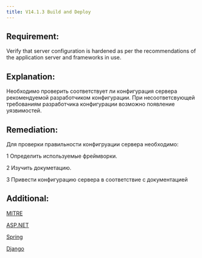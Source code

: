 ```yaml
---
title: V14.1.3 Build and Deploy
---
```




## Requirement:

Verify that server configuration is hardened as per the recommendations of the application server and frameworks in use.

## Explanation:

Необходимо проверить соответствует ли конфигурация сервера рекомендуемой разработчиком конфигурации. При несоответсвующей требованиям разработчика конфигурации возможно появление уязвимостей.

## Remediation:

Для проверки правильности конфигруации сервера необходимо:

1 Определить используемые фреймворки.

2 Изучить докуметацию.

3 Привести конфигурацию сервера в соответствие с документацией


## Additional:

[MITRE](https://cwe.mitre.org/data/definitions/16.html)

[ASP.NET](https://habr.com/ru/post/250881/)

[Spring](https://docs.spring.io/spring-boot/docs/current/reference/html/getting-started.html)

[Django](https://docs.djangoproject.com/en/4.1/faq/install/)




